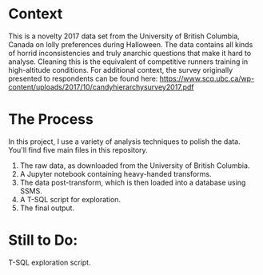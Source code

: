 # Context
This is a novelty 2017 data set from the University of British Columbia, Canada on lolly preferences during Halloween. The data contains all kinds of horrid inconsistencies and truly anarchic questions that make it hard to analyse. Cleaning this is the equivalent of competitive runners training in high-altitude conditions. For additional context, the survey originally presented to respondents can be found here: https://www.scq.ubc.ca/wp-content/uploads/2017/10/candyhierarchysurvey2017.pdf 

# The Process
In this project, I use a variety of analysis techniques to polish the data. You'll find five main files in this repository. 
1. The raw data, as downloaded from the University of British Columbia.
2. A Jupyter notebook containing heavy-handed transforms.
3. The data post-transform, which is then loaded into a database using SSMS.
4. A T-SQL script for exploration.
5. The final output.

# Still to Do:
T-SQL exploration script.
